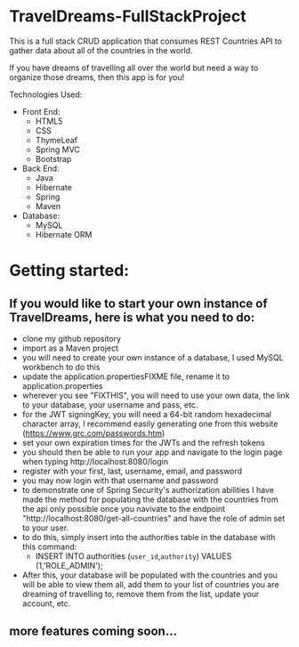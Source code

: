 # TravelDreams-FullStackProject

This is a full stack CRUD application that consumes REST Countries API to gather data about all of the countries in the world. 

If you have dreams of travelling all over the world but need a way to organize those dreams, then this app is for you!


Technologies Used:
- Front End:
    - HTML5
    - CSS
    - ThymeLeaf
    - Spring MVC
    - Bootstrap
- Back End:
    - Java
    - Hibernate
    - Spring
    - Maven
- Database:
    - MySQL
    - Hibernate ORM

# Getting started:
## If you would like to start your own instance of TravelDreams, here is what you need to do:
- clone my github repository
- import as a Maven project
- you will need to create your own instance of a database, I used MySQL workbench to do this
- update the application.propertiesFIXME file, rename it to application.properties
- wherever you see "FIXTHIS", you will need to use your own data, the link to your database, your username and pass, etc.
- for the JWT signingKey, you will need a 64-bit random hexadecimal character array, I recommend easily generating one from this website (https://www.grc.com/passwords.htm)
- set your own expiration times for the JWTs and the refresh tokens
- you should then be able to run your app and navigate to the login page when typing http://localhost:8080/login
- register with your first, last, username, email, and password
- you may now login with that username and password
- to demonstrate one of Spring Security's authorization abilities I have made the method for populating the database with the countries from the api only possible once you navivate to the endpoint "http://localhost:8080/get-all-countries" and have the role of admin set to your user.
- to do this, simply insert into the authorities table in the database with this command: 
    - INSERT INTO authorities (`user_id`,`authority`) VALUES (1,'ROLE_ADMIN');
- After this, your database will be populated with the countries and you will be able to view them all, add them to your list of countries you are dreaming of travelling to, remove them from the list, update your account, etc.
## more features coming soon...